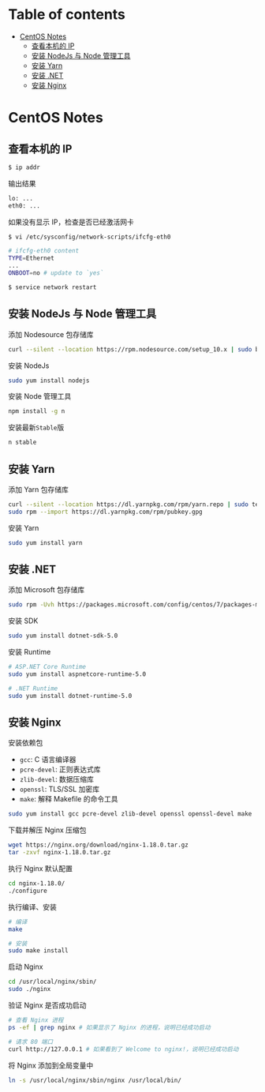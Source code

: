 # Table of contents

- [CentOS Notes](#centos-notes)
  - [查看本机的 IP](#查看本机的-ip)
  - [安装 NodeJs 与 Node 管理工具](#安装-nodejs)
  - [安装 Yarn](#安装-yarn)
  - [安装 .NET](#安装-net)
  - [安装 Nginx](#安装-nginx)

# CentOS Notes

## 查看本机的 IP

```bash
$ ip addr
```

输出结果

```bash
lo: ...
eth0: ...
```

如果没有显示 IP，检查是否已经激活网卡

```bash
$ vi /etc/sysconfig/network-scripts/ifcfg-eth0

# ifcfg-eth0 content
TYPE=Ethernet
...
ONBOOT=no # update to `yes`

$ service network restart
```

## 安装 NodeJs 与 Node 管理工具

添加 Nodesource 包存储库

```bash
curl --silent --location https://rpm.nodesource.com/setup_10.x | sudo bash -
```

安装 NodeJs

```bash
sudo yum install nodejs
```

安装 Node 管理工具

```bash
npm install -g n
```

安装最新`Stable`版

```bash
n stable
```

## 安装 Yarn

添加 Yarn 包存储库

```bash
curl --silent --location https://dl.yarnpkg.com/rpm/yarn.repo | sudo tee /etc/yum.repos.d/yarn.repo
sudo rpm --import https://dl.yarnpkg.com/rpm/pubkey.gpg
```

安装 Yarn

```bash
sudo yum install yarn
```

## 安装 .NET

添加 Microsoft 包存储库

```bash
sudo rpm -Uvh https://packages.microsoft.com/config/centos/7/packages-microsoft-prod.rpm
```

安装 SDK

```bash
sudo yum install dotnet-sdk-5.0
```

安装 Runtime

```bash
# ASP.NET Core Runtime
sudo yum install aspnetcore-runtime-5.0

# .NET Runtime
sudo yum install dotnet-runtime-5.0
```

## 安装 Nginx

安装依赖包

- `gcc`: C 语言编译器
- `pcre-devel`: 正则表达式库
- `zlib-devel`: 数据压缩库
- `openssl`: TLS/SSL 加密库
- `make`: 解释 Makefile 的命令工具

```bash
sudo yum install gcc pcre-devel zlib-devel openssl openssl-devel make
```

下载并解压 Nginx 压缩包

```bash
wget https://nginx.org/download/nginx-1.18.0.tar.gz
tar -zxvf nginx-1.18.0.tar.gz
```

执行 Nginx 默认配置

```bash
cd nginx-1.18.0/
./configure
```

执行编译、安装

```bash
# 编译
make

# 安装
sudo make install
```

启动 Nginx

```bash
cd /usr/local/nginx/sbin/
sudo ./nginx
```

验证 Nginx 是否成功启动

```bash
# 查看 Nginx 进程
ps -ef | grep nginx # 如果显示了 Nginx 的进程，说明已经成功启动

# 请求 80 端口
curl http://127.0.0.1 # 如果看到了 Welcome to nginx!，说明已经成功启动
```

将 Nginx 添加到全局变量中

```bash
ln -s /usr/local/nginx/sbin/nginx /usr/local/bin/
```
